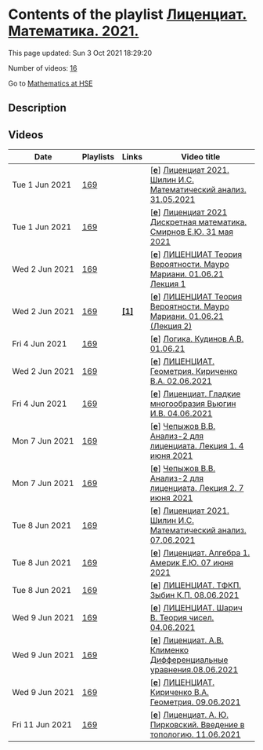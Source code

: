 # Contents of the playlist [Лиценциат. Математика. 2021.](https://www.youtube.com/playlist?list=PLq3E5oubNNoDfm15Djy2H9KL31rJQBMxd)

This page updated: Sun 3 Oct 2021 18:29:20

Number of videos: [16](#videos)

Go to [Mathematics at HSE](../README.md)

## Description



## Videos

|Date|Playlists|Links|Video title|
|---|---|---|---|
| Tue&nbsp;1&nbsp;Jun&nbsp;2021 | [169](../playlists/169 "Лиценциат. Математика. 2021.") |  | [[**e**](https://studio.youtube.com/video/2MACT8Tuiac/edit "Edit")] [Лиценциат 2021. Шилин И.С. Математический анализ. 31.05.2021](https://www.youtube.com/watch?v=2MACT8Tuiac&list=PLq3E5oubNNoDfm15Djy2H9KL31rJQBMxd) |
| Tue&nbsp;1&nbsp;Jun&nbsp;2021 | [169](../playlists/169 "Лиценциат. Математика. 2021.") |  | [[**e**](https://studio.youtube.com/video/Wgxb-8qYsU8/edit "Edit")] [Лиценциат 2021 Дискретная математика. Смирнов Е.Ю.  31 мая 2021](https://www.youtube.com/watch?v=Wgxb-8qYsU8&list=PLq3E5oubNNoDfm15Djy2H9KL31rJQBMxd) |
| Wed&nbsp;2&nbsp;Jun&nbsp;2021 | [169](../playlists/169 "Лиценциат. Математика. 2021.") |  | [[**e**](https://studio.youtube.com/video/9Ae5bxUBxP0/edit "Edit")] [ЛИЦЕНЦИАТ Теория Вероятности. Мауро Мариани. 01.06.21  Лекция 1](https://www.youtube.com/watch?v=9Ae5bxUBxP0&list=PLq3E5oubNNoDfm15Djy2H9KL31rJQBMxd) |
| Wed&nbsp;2&nbsp;Jun&nbsp;2021 | [169](../playlists/169 "Лиценциат. Математика. 2021.") | [**[1]**](https://eduhseru-my.sharepoint.com/:o:/g/personal/mmariani_hse_ru/Euhf2ldVW2VAtwtUcr_mLQQBHNRvKsBY-cXYsy1KfI7TAQ?e=C0EWfH) | [[**e**](https://studio.youtube.com/video/1-MEHU8dYO4/edit "Edit")] [ЛИЦЕНЦИАТ Теория Вероятности. Мауро Мариани. 01.06.21 (Лекция 2)](https://www.youtube.com/watch?v=1-MEHU8dYO4&list=PLq3E5oubNNoDfm15Djy2H9KL31rJQBMxd "Ссылка на доску:&#013;https://eduhseru-my.sharepoint.com/:o:/g/personal/mmariani&#95;hse&#95;ru/Euhf2ldVW2VAtwtUcr&#95;mLQQBHNRvKsBY-cXYsy1KfI7TAQ?e=C0EWfH") |
| Fri&nbsp;4&nbsp;Jun&nbsp;2021 | [169](../playlists/169 "Лиценциат. Математика. 2021.") |  | [[**e**](https://studio.youtube.com/video/QM45nhN_CmQ/edit "Edit")] [Логика. Кудинов А.В. 01.06.21](https://www.youtube.com/watch?v=QM45nhN_CmQ&list=PLq3E5oubNNoDfm15Djy2H9KL31rJQBMxd) |
| Wed&nbsp;2&nbsp;Jun&nbsp;2021 | [169](../playlists/169 "Лиценциат. Математика. 2021.") |  | [[**e**](https://studio.youtube.com/video/hH7oY8h_ZTQ/edit "Edit")] [ЛИЦЕНЦИАТ. Геометрия. Кириченко В.А. 02.06.2021](https://www.youtube.com/watch?v=hH7oY8h_ZTQ&list=PLq3E5oubNNoDfm15Djy2H9KL31rJQBMxd) |
| Fri&nbsp;4&nbsp;Jun&nbsp;2021 | [169](../playlists/169 "Лиценциат. Математика. 2021.") |  | [[**e**](https://studio.youtube.com/video/tEd_KcCvU60/edit "Edit")] [Лиценциат. Гладкие многообразия Вьюгин И.В. 04.06.2021](https://www.youtube.com/watch?v=tEd_KcCvU60&list=PLq3E5oubNNoDfm15Djy2H9KL31rJQBMxd) |
| Mon&nbsp;7&nbsp;Jun&nbsp;2021 | [169](../playlists/169 "Лиценциат. Математика. 2021.") |  | [[**e**](https://studio.youtube.com/video/nDq7D-ABesY/edit "Edit")] [Чепыжов В.В. Анализ-2 для лиценциата. Лекция 1. 4 июня 2021](https://www.youtube.com/watch?v=nDq7D-ABesY&list=PLq3E5oubNNoDfm15Djy2H9KL31rJQBMxd) |
| Mon&nbsp;7&nbsp;Jun&nbsp;2021 | [169](../playlists/169 "Лиценциат. Математика. 2021.") |  | [[**e**](https://studio.youtube.com/video/Wo0Xqu2zOfA/edit "Edit")] [Чепыжов В.В. Анализ-2 для лиценциата. Лекция 2. 7 июня 2021](https://www.youtube.com/watch?v=Wo0Xqu2zOfA&list=PLq3E5oubNNoDfm15Djy2H9KL31rJQBMxd) |
| Tue&nbsp;8&nbsp;Jun&nbsp;2021 | [169](../playlists/169 "Лиценциат. Математика. 2021.") |  | [[**e**](https://studio.youtube.com/video/gN4cAPoh9wI/edit "Edit")] [Лиценциат 2021. Шилин И.С. Математический анализ. 07.06.2021](https://www.youtube.com/watch?v=gN4cAPoh9wI&list=PLq3E5oubNNoDfm15Djy2H9KL31rJQBMxd) |
| Tue&nbsp;8&nbsp;Jun&nbsp;2021 | [169](../playlists/169 "Лиценциат. Математика. 2021.") |  | [[**e**](https://studio.youtube.com/video/lbGl4kLU_Xc/edit "Edit")] [Лиценциат. Алгебра 1. Америк Е.Ю.  07 июня 2021](https://www.youtube.com/watch?v=lbGl4kLU_Xc&list=PLq3E5oubNNoDfm15Djy2H9KL31rJQBMxd) |
| Tue&nbsp;8&nbsp;Jun&nbsp;2021 | [169](../playlists/169 "Лиценциат. Математика. 2021.") |  | [[**e**](https://studio.youtube.com/video/-v6btviij00/edit "Edit")] [ЛИЦЕНЦИАТ. ТФКП. Зыбин К.П. 08.06.2021](https://www.youtube.com/watch?v=-v6btviij00&list=PLq3E5oubNNoDfm15Djy2H9KL31rJQBMxd) |
| Wed&nbsp;9&nbsp;Jun&nbsp;2021 | [169](../playlists/169 "Лиценциат. Математика. 2021.") |  | [[**e**](https://studio.youtube.com/video/7L5ae_RsVXg/edit "Edit")] [ЛИЦЕНЦИАТ. Шарич В.  Теория чисел. 04.06.2021](https://www.youtube.com/watch?v=7L5ae_RsVXg&list=PLq3E5oubNNoDfm15Djy2H9KL31rJQBMxd) |
| Wed&nbsp;9&nbsp;Jun&nbsp;2021 | [169](../playlists/169 "Лиценциат. Математика. 2021.") |  | [[**e**](https://studio.youtube.com/video/2rbxF8a1pZw/edit "Edit")] [Лиценциат.  А.В. Клименко Дифференциальные уравнения.08.06.2021](https://www.youtube.com/watch?v=2rbxF8a1pZw&list=PLq3E5oubNNoDfm15Djy2H9KL31rJQBMxd) |
| Wed&nbsp;9&nbsp;Jun&nbsp;2021 | [169](../playlists/169 "Лиценциат. Математика. 2021.") |  | [[**e**](https://studio.youtube.com/video/JTX6siDPGY8/edit "Edit")] [ЛИЦЕНЦИАТ. Кириченко В.А. Геометрия. 09.06.2021](https://www.youtube.com/watch?v=JTX6siDPGY8&list=PLq3E5oubNNoDfm15Djy2H9KL31rJQBMxd) |
| Fri&nbsp;11&nbsp;Jun&nbsp;2021 | [169](../playlists/169 "Лиценциат. Математика. 2021.") |  | [[**e**](https://studio.youtube.com/video/lEyvoeFfslM/edit "Edit")] [Лиценциат. А. Ю. Пирковский. Введение в топологию. 11.06.2021](https://www.youtube.com/watch?v=lEyvoeFfslM&list=PLq3E5oubNNoDfm15Djy2H9KL31rJQBMxd) |
